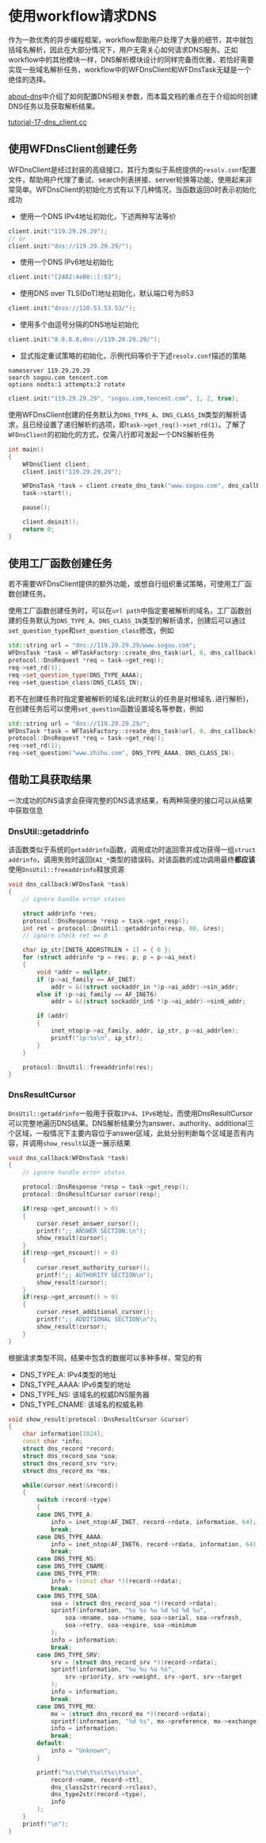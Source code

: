 # 使用workflow请求DNS
作为一款优秀的异步编程框架，workflow帮助用户处理了大量的细节，其中就包括域名解析，因此在大部分情况下，用户无需关心如何请求DNS服务。正如workflow中的其他模块一样，DNS解析模块设计的同样完备而优雅，若恰好需要实现一些域名解析任务，workflow中的WFDnsClient和WFDnsTask无疑是一个绝佳的选择。

[about-dns](about-dns.md)中介绍了如何配置DNS相关参数，而本篇文档的重点在于介绍如何创建DNS任务以及获取解析结果。

[tutorial-17-dns_client.cc](/tutorial/tutorial-17-dns_client.cc)

## 使用WFDnsClient创建任务
WFDnsClient是经过封装的高级接口，其行为类似于系统提供的`resolv.conf`配置文件，帮助用户代理了重试、search列表拼接、server轮换等功能，使用起来非常简单。WFDnsClient的初始化方式有以下几种情况，当函数返回0时表示初始化成功

- 使用一个DNS IPv4地址初始化，下述两种写法等价
```cpp
client.init("119.29.29.29");
// or
client.init("dns://119.29.29.29/");
```
- 使用一个DNS IPv6地址初始化
```cpp
client.init("[2402:4e00::]:53");
```
- 使用DNS over TLS(DoT)地址初始化，默认端口号为853
```cpp
client.init("dnss://120.53.53.53/");
```
- 使用多个由逗号分隔的DNS地址初始化
```cpp
client.init("8.8.8.8,dns://119.29.29.29/");
```
- 显式指定重试策略的初始化，示例代码等价于下述`resolv.conf`描述的策略
```
nameserver 119.29.29.29
search sogou.com tencent.com
options nodts:1 attempts:2 rotate
```
```cpp
client.init("119.29.29.29", "sogou.com,tencent.com", 1, 2, true);
```

使用WFDnsClient创建的任务默认为`DNS_TYPE_A`、`DNS_CLASS_IN`类型的解析请求，且已经设置了递归解析的选项，即`task->get_req()->set_rd(1)`。了解了`WFDnsClient`的初始化的方式，仅需八行即可发起一个DNS解析任务

```cpp
int main()
{
    WFDnsClient client;
    client.init("119.29.29.29");

    WFDnsTask *task = client.create_dns_task("www.sogou.com", dns_callback);
    task->start();

    pause();

    client.deinit();
    return 0;
}
```

## 使用工厂函数创建任务
若不需要WFDnsClient提供的额外功能，或想自行组织重试策略，可使用工厂函数创建任务。

使用工厂函数创建任务时，可以在`url path`中指定要被解析的域名，工厂函数创建的任务默认为`DNS_TYPE_A`、`DNS_CLASS_IN`类型的解析请求，创建后可以通过`set_question_type`和`set_question_class`修改，例如

```cpp
std::string url = "dns://119.29.29.29/www.sogou.com";
WFDnsTask *task = WFTaskFactory::create_dns_task(url, 0, dns_callback);
protocol::DnsRequest *req = task->get_req();
req->set_rd(1);
req->set_question_type(DNS_TYPE_AAAA);
req->set_question_class(DNS_CLASS_IN);
```

若不在创建任务时指定要被解析的域名(此时默认的任务是对根域名`.`进行解析)，在创建任务后可以使用`set_question`函数设置域名等参数，例如

```cpp
std::string url = "dns://119.29.29.29/";
WFDnsTask *task = WFTaskFactory::create_dns_task(url, 0, dns_callback);
protocol::DnsRequest *req = task->get_req();
req->set_rd(1);
req->set_question("www.zhihu.com", DNS_TYPE_AAAA, DNS_CLASS_IN);
```

## 借助工具获取结果
一次成功的DNS请求会获得完整的DNS请求结果，有两种简便的接口可以从结果中获取信息

### DnsUtil::getaddrinfo
该函数类似于系统的`getaddrinfo`函数，调用成功时返回零并成功获得一组`struct addrinfo`，调用失败时返回`EAI_*`类型的错误码。对该函数的成功调用最终**都应该**使用`DnsUtil::freeaddrinfo`释放资源

```cpp
void dns_callback(WFDnsTask *task)
{
    // ignore handle error states

    struct addrinfo *res;
    protocol::DnsResponse *resp = task->get_resp();
    int ret = protocol::DnsUtil::getaddrinfo(resp, 80, &res);
    // ignore check ret == 0

    char ip_str[INET6_ADDRSTRLEN + 1] = { 0 };
    for (struct addrinfo *p = res; p; p = p->ai_next)
    {
        void *addr = nullptr;
        if (p->ai_family == AF_INET)
            addr = &((struct sockaddr_in *)p->ai_addr)->sin_addr;
        else if (p->ai_family == AF_INET6)
            addr = &((struct sockaddr_in6 *)p->ai_addr)->sin6_addr;

        if (addr)
        {
            inet_ntop(p->ai_family, addr, ip_str, p->ai_addrlen);
            printf("ip:%s\n", ip_str);
        }
    }

    protocol::DnsUtil::freeaddrinfo(res);
}
```

### DnsResultCursor
`DnsUtil::getaddrinfo`一般用于获取`IPv4`、`IPv6`地址，而使用DnsResultCursor可以完整地遍历DNS结果。DNS解析结果分为answer、authority、additional三个区域，一般情况下主要内容位于answer区域，此处分别判断每个区域是否有内容，并调用`show_result`以逐一展示结果

```cpp
void dns_callback(WFDnsTask *task)
{
    // ignore handle error states

    protocol::DnsResponse *resp = task->get_resp();
    protocol::DnsResultCursor cursor(resp);

    if(resp->get_ancount() > 0)
    {
        cursor.reset_answer_cursor();
        printf(";; ANSWER SECTION:\n");
        show_result(cursor);
    }
    if(resp->get_nscount() > 0)
    {
        cursor.reset_authority_cursor();
        printf(";; AUTHORITY SECTION\n");
        show_result(cursor);
    }
    if(resp->get_arcount() > 0)
    {
        cursor.reset_additional_cursor();
        printf(";; ADDITIONAL SECTION\n");
        show_result(cursor);
    }
}
```

根据请求类型不同，结果中包含的数据可以多种多样，常见的有

- DNS_TYPE_A: IPv4类型的地址
- DNS_TYPE_AAAA: IPv6类型的地址
- DNS_TYPE_NS: 该域名的权威DNS服务器
- DNS_TYPE_CNAME: 该域名的权威名称

```cpp
void show_result(protocol::DnsResultCursor &cursor)
{
    char information[1024];
    const char *info;
    struct dns_record *record;
    struct dns_record_soa *soa;
    struct dns_record_srv *srv;
    struct dns_record_mx *mx;

    while(cursor.next(&record))
    {
        switch (record->type)
        {
        case DNS_TYPE_A:
            info = inet_ntop(AF_INET, record->rdata, information, 64);
            break;
        case DNS_TYPE_AAAA:
            info = inet_ntop(AF_INET6, record->rdata, information, 64);
            break;
        case DNS_TYPE_NS:
        case DNS_TYPE_CNAME:
        case DNS_TYPE_PTR:
            info = (const char *)(record->rdata);
            break;
        case DNS_TYPE_SOA:
            soa = (struct dns_record_soa *)(record->rdata);
            sprintf(information, "%s %s %u %d %d %d %u",
                soa->mname, soa->rname, soa->serial, soa->refresh,
                soa->retry, soa->expire, soa->minimum
            );
            info = information;
            break;
        case DNS_TYPE_SRV:
            srv = (struct dns_record_srv *)(record->rdata);
            sprintf(information, "%u %u %u %s",
                srv->priority, srv->weight, srv->port, srv->target
            );
            info = information;
            break;
        case DNS_TYPE_MX:
            mx = (struct dns_record_mx *)(record->rdata);
            sprintf(information, "%d %s", mx->preference, mx->exchange);
            info = information;
            break;
        default:
            info = "Unknown";
        }

        printf("%s\t%d\t%s\t%s\t%s\n",
            record->name, record->ttl,
            dns_class2str(record->rclass),
            dns_type2str(record->type),
            info
        );
    }
    printf("\n");
}
```
